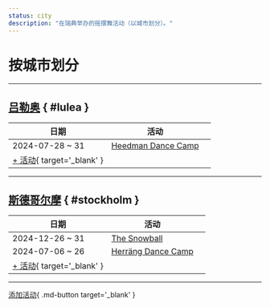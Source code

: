 ```yaml
---
status: city
description: "在瑞典举办的摇摆舞活动（以城市划分）。"
---
```


# 按城市划分

---

## <a id=lulea></a>[吕勒奥](#lulea) { #lulea }

| 日期 | 活动 | |
| --- | --- | --- |
| 2024-07-28 ~ 31 | [Heedman Dance Camp](heedman-dance-camp-2024.md) |  |
| [+ 活动](https://github.com/swingdance/events/issues/new?assignees=&labels=add+event&projects=&template=02-add_entity.yml&title=%5B2024%2Fsv_SE%5D%20%3CName%3E&region=sv_SE&province=Lulea&city=Lulea&org_id=&date_starts=2024-&date_ends=2024-){ target='_blank' }

---

## <a id=stockholm></a>[斯德哥尔摩](#stockholm) { #stockholm }

| 日期 | 活动 | |
| --- | --- | --- |
| 2024-12-26 ~ 31 | [The Snowball](the-snowball-2024.md) |  |
| 2024-07-06 ~ 26 | [Herräng Dance Camp](herrang-dance-camp-2024.md) |  |
| [+ 活动](https://github.com/swingdance/events/issues/new?assignees=&labels=add+event&projects=&template=02-add_entity.yml&title=%5B2024%2Fsv_SE%5D%20%3CName%3E&region=sv_SE&province=Stockholm&city=Stockholm&org_id=&date_starts=2024-&date_ends=2024-){ target='_blank' }

---

[添加活动](https://github.com/swingdance/events/issues/new?assignees=&labels=add+event&projects=&template=02-add_entity.yml&title=%5Bsv_SE%5D%20%3CName%3E&region=sv_SE&province=&city=&org_id=2024){ .md-button target='_blank' }
